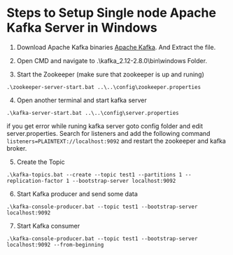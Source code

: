 # Steps to Setup Single node Apache Kafka Server in Windows

1. Download Apache Kafka binaries [Apache Kafka](https://kafka.apache.org/downloads). And Extract the file.

2. Open CMD and navigate to .\kafka_2.12-2.8.0\bin\windows Folder.

3. Start the Zookeeper (make sure that zookeeper is up and runing)
```
.\zookeeper-server-start.bat ..\..\config\zookeeper.properties
```
4. Open another terminal and start kafka server 
```
.\kafka-server-start.bat ..\..\config\server.properties
```
if you get error while runing kafka server goto config folder and edit server.properties. 
Search for listeners and add the following command `listeners=PLAINTEXT://localhost:9092`
and restart the zookeeper and kafka broker.

5. Create the Topic 
```
.\kafka-topics.bat --create --topic test1 --partitions 1 --replication-factor 1 --bootstrap-server localhost:9092
```
6. Start Kafka producer and send some data
```
.\kafka-console-producer.bat --topic test1 --bootstrap-server localhost:9092
```
7. Start Kafka consumer
```
.\kafka-console-producer.bat --topic test1 --bootstrap-server localhost:9092 --from-beginning
```